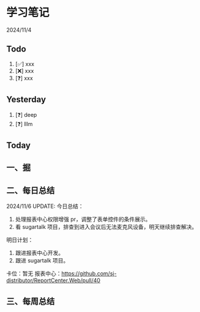 # 学习笔记

2024/11/4

## Todo

1. [✅] xxx
2. [❌] xxx
3. [❓] xxx

## Yesterday

1. [❓] deep
2. [❓] lllm

## Today

## 一、掘

## 二、每日总结

2024/11/6 UPDATE:
今日总结：

1. 处理报表中心权限增强 pr，调整了表单控件的条件展示。
2. 看 sugartalk 项目，排查到进入会议后无法麦克风设备，明天继续排查解决。

明日计划：

1. 跟进报表中心开发。
2. 跟进 sugartalk 项目。

卡位：暂无
报表中心：https://github.com/sj-distributor/ReportCenter.Web/pull/40

## 三、每周总结
